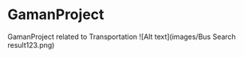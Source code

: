# GamanProject
GamanProject related to Transportation
![Alt text](images/Bus Search result123.png)


